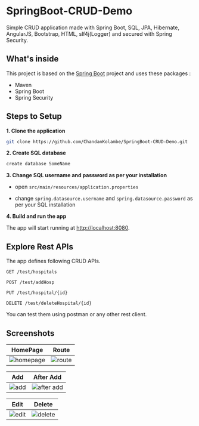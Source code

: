 # SpringBoot-CRUD-Demo

Simple CRUD application made with Spring Boot, SQL, JPA, Hibernate, AngularJS, Bootstrap, HTML, slf4j(Logger) and secured with Spring Security.

## What's inside 
This project is based on the [Spring Boot](http://projects.spring.io/spring-boot/) project and uses these packages :
- Maven
- Spring Boot
- Spring Security

## Steps to Setup

**1. Clone the application**

```bash
git clone https://github.com/ChandanKolambe/SpringBoot-CRUD-Demo.git
```

**2. Create SQL database**
```bash
create database SomeName
```

**3. Change SQL username and password as per your installation**

+ open `src/main/resources/application.properties`

+ change `spring.datasource.username` and `spring.datasource.password` as per your SQL installation

**4. Build and run the app**

The app will start running at <http://localhost:8080>.

## Explore Rest APIs

The app defines following CRUD APIs.

    GET /test/hospitals
    
    POST /test/addHosp
    
    PUT /test/hospital/{id}
    
    DELETE /test/deleteHospital/{id}

You can test them using postman or any other rest client.

## Screenshots

HomePage    |  Route
:-------------------------:|:-------------------------:
![homepage](https://user-images.githubusercontent.com/34331677/44298703-59b50680-a305-11e8-8ae5-21b1776305f4.png) | ![route](https://user-images.githubusercontent.com/34331677/44298704-5a4d9d00-a305-11e8-88a8-4bc5a3248503.png)

Add    |  After Add
:-------------------------:|:-------------------------:
![add](https://user-images.githubusercontent.com/34331677/44298699-56ba1600-a305-11e8-88ab-8d5d2c5327fa.png) | ![after add](https://user-images.githubusercontent.com/34331677/44298700-5752ac80-a305-11e8-8c4e-aa1b5f210ebc.png)

Edit    |  Delete
:-------------------------:|:-------------------------:
![edit](https://user-images.githubusercontent.com/34331677/44298702-5883d980-a305-11e8-9463-f18bd09212b4.png) | ![delete](https://user-images.githubusercontent.com/34331677/44298701-57eb4300-a305-11e8-8306-0fdadc0da694.png)
